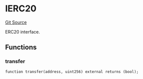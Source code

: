 # IERC20
[Git Source](https://github.com/NaniDAO/accounts/blob/1860887bd5c981e1101c3912599ab1867241e8af/src/validators/PaymentValidator.sol)

ERC20 interface.


## Functions
### transfer


```solidity
function transfer(address, uint256) external returns (bool);
```

